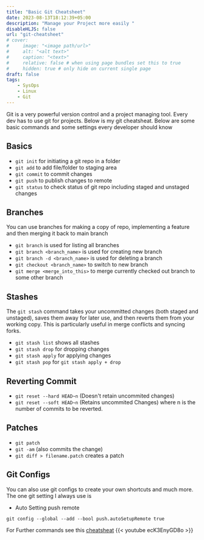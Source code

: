 ```yaml
---
title: "Basic Git Cheatsheet"
date: 2023-08-13T18:12:39+05:00
description: "Manage your Project more easily "
disableHLJS: false
url: "git-cheatsheet"
# cover:
#     image: "<image path/url>"
#     alt: "<alt text>"
#     caption: "<text>"
#     relative: false # when using page bundles set this to true
#     hidden: true # only hide on current single page
draft: false
tags:
    - SysOps
    - Linux
    - Git
---
```

Git is a very powerful version control and a project managing tool. Every dev has to use git for projects. Below is my git cheatsheat. Below are some basic commands and some settings every developer should know
## Basics
* `git init` for initiating a git repo in a folder
* `git add` to add file/folder to staging area
* `git commit` to commit changes
* `git push` to publish changes to remote
* `git status` to check status of git repo including staged and unstaged changes
## Branches
You can use branches for making a copy of repo, implementing a feature and then merging it back to main branch
* `git branch` is used for listing all branches
* `git branch <branch_name>` is used for creating new branch
* `git branch -d <branch_name>` is used for deleting a branch
* `git checkout <branch_name>` to switch to new branch
* `git merge <merge_into_this>` to merge currently checked out branch to some other branch
## Stashes
The `git stash` command takes your uncommitted changes (both staged and unstaged), saves them away for later use, and then reverts them from your working copy.
This is particularly useful in merge conflicts and syncing forks.
* `git stash list` shows all stashes
* `git stash drop` for dropping changes
* `git stash apply` for applying changes
* `git stash pop` for `git stash apply + drop`
## Reverting Commit
* `git reset --hard HEAD~n` (Doesn't retain uncommited changes)
* `git reset --soft HEAD~n` (Retains uncommited Changes)
where n is the number of commits to be reverted.
## Patches
* `git patch`
* `git -am` (also commits the change)
* `git diff > filename.patch` creates a patch
## Git Configs
You can also use git configs to create your own shortcuts and much more. The one git setting I always use is
* Auto Setting push remote
```
git config --global --add --bool push.autoSetupRemote true
```

For Further commands see this [cheatsheat](https://gist.github.com/Preethi-Dev/fa8ae46a75761356dc1fa711376c8345)
{{< youtube ecK3EnyGD8o >}}
